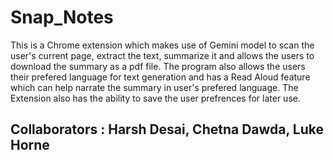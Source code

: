 # Snap_Notes
This is a Chrome extension which makes use of Gemini model to scan the user's current page, extract the text, summarize it and allows the users to download the summary as a pdf file.
The program also allows the users their prefered language for text generation and has a Read Aloud feature which can help narrate the summary in user's prefered language. 
The Extension also has the ability to save the user prefrences for later use. 

## Collaborators : Harsh Desai, Chetna Dawda, Luke Horne
